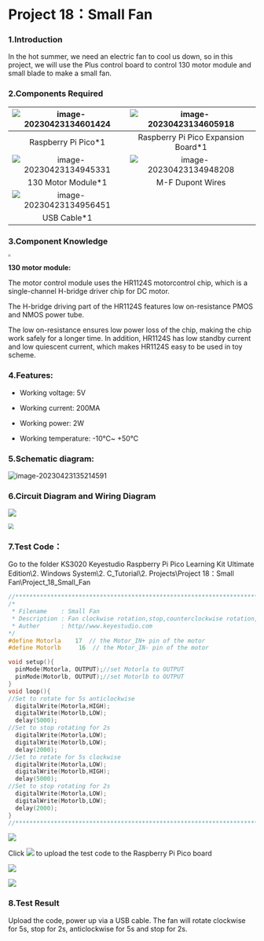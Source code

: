 # Project 18：Small Fan

### 1.**Introduction**

In the hot summer, we need an electric fan to cool us down, so in this project, we will use the Plus control board to control 130 motor module and small blade to make a small fan.



### 2.**Components Required**

| ![image-20230423134601424](media/image-20230423134601424.png) | ![image-20230423134605918](media/image-20230423134605918.png) |
| :----------------------------------------------------------: | :----------------------------------------------------------: |
|                     Raspberry Pi Pico*1                      |             Raspberry Pi Pico Expansion Board*1              |
| ![image-20230423134945331](media/image-20230423134945331.png) | ![image-20230423134948208](media/image-20230423134948208.png) |
|                      130 Motor Module*1                      |                       M-F Dupont Wires                       |
| ![image-20230423134956451](media/image-20230423134956451.png) |                                                              |
|                         USB Cable*1                          |                                                              |



### 3.**Component Knowledge**

<img src="/media/a572bcde7a5e3bf01d273b3d9a024701.png" style="zoom: 33%;" />

**130 motor module:** 

The motor control module uses the HR1124S motorcontrol chip, which is a single-channel H-bridge driver chip for DC motor.

The H-bridge driving part of the HR1124S features low on-resistance PMOS and NMOS power tube. 

The low on-resistance ensures low power loss of the chip, making the chip work safely for a longer time. In addition, HR1124S has low standby current and low quiescent current, which makes HR1124S easy to be used in toy scheme.



### 4.**Features:**

- Working voltage: 5V

- Working current: 200MA

- Working power: 2W

- Working temperature: -10℃\~ +50℃



### 5.**Schematic diagram:**

![image-20230423135214591](media/image-20230423135214591.png)



### 6.**Circuit Diagram and Wiring Diagram**

![](/media/98c9335e5ef2e5304e2cddde04e6e168.png)

<img src="/media/aad9f071a4d7a6a9a62c2899c78822b8.png" style="zoom:67%;" />



### 7.**Test Code：**

Go to the folder KS3020 Keyestudio Raspberry Pi Pico Learning Kit Ultimate Edition\\2. Windows System\\2. C\_Tutorial\\2. Projects\\Project 18：Small Fan\\Project\_18\_Small\_Fan

```c
//**********************************************************************************
/*
 * Filename    : Small Fan
 * Description : Fan clockwise rotation,stop,counterclockwise rotation,stop,cycle.
 * Auther      : http//www.keyestudio.com
*/
#define Motorla    17  // the Motor_IN+ pin of the motor
#define Motorlb     16  // the Motor_IN- pin of the motor

void setup(){
  pinMode(Motorla, OUTPUT);//set Motorla to OUTPUT
  pinMode(Motorlb, OUTPUT);//set Motorlb to OUTPUT
}
void loop(){
//Set to rotate for 5s anticlockwise
  digitalWrite(Motorla,HIGH);
  digitalWrite(Motorlb,LOW);
  delay(5000);
//Set to stop rotating for 2s 
  digitalWrite(Motorla,LOW);
  digitalWrite(Motorlb,LOW);
  delay(2000);
//Set to rotate for 5s clockwise
  digitalWrite(Motorla,LOW);
  digitalWrite(Motorlb,HIGH);
  delay(5000);
//Set to stop rotating for 2s 
  digitalWrite(Motorla,LOW);
  digitalWrite(Motorlb,LOW);
  delay(2000);
}
//**************************************************************************
```


![](/media/31f44f604d7d525739079df0eeefadaf.png)

Click ![](/media/b0d41283bf5ae66d2d5ab45db15331ba.png) to upload the test code to the Raspberry Pi Pico board

![](/media/a3d23191c514aac8127496546e93698a.png)

![](/media/1478ab9c8eea5ea5b404bdb718b17aad.png)



### 8.**Test Result**

Upload the code, power up via a USB cable. The fan will rotate clockwise for 5s, stop for 2s, anticlockwise for 5s and stop for 2s.
